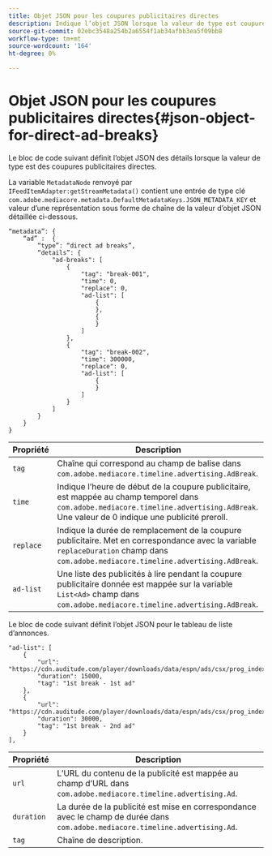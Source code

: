 ```yaml
---
title: Objet JSON pour les coupures publicitaires directes
description: Indique l’objet JSON lorsque la valeur de type est coupure publicitaire directe.
source-git-commit: 02ebc3548a254b2a6554f1ab34afbb3ea5f09bb8
workflow-type: tm+mt
source-wordcount: '164'
ht-degree: 0%

---
```


# Objet JSON pour les coupures publicitaires directes{#json-object-for-direct-ad-breaks}

Le bloc de code suivant définit l’objet JSON des détails lorsque la valeur de type est des coupures publicitaires directes.

La variable `MetadataNode` renvoyé par `IFeedItemAdapter:getStreamMetadata()` contient une entrée de type clé `com.adobe.mediacore.metadata.DefaultMetadataKeys.JSON_METADATA_KEY` et valeur d’une représentation sous forme de chaîne de la valeur d’objet JSON détaillée ci-dessous.

```
“metadata”: { 
    “ad” :  { 
        “type”: “direct ad breaks”, 
        “details”: { 
            "ad-breaks": [ 
                { 
                    "tag": "break-001", 
                    "time": 0, 
                    "replace": 0, 
                    "ad-list": [ 
                        { 
                        }, 
                        { 
                        } 
                    ] 
                }, 
                { 
                    "tag": "break-002", 
                    "time": 300000, 
                    "replace": 0, 
                    "ad-list": [ 
                        { 
                        } 
                    ] 
                } 
            ] 
        } 
    } 
} 
```

| Propriété | Description |
|---|---|
| `tag` | Chaîne qui correspond au champ de balise dans `com.adobe.mediacore.timeline.advertising.AdBreak`. |
| `time` | Indique l’heure de début de la coupure publicitaire, est mappée au champ temporel dans `com.adobe.mediacore.timeline.advertising.AdBreak`. Une valeur de 0 indique une publicité preroll. |
| `replace` | Indique la durée de remplacement de la coupure publicitaire. Met en correspondance avec la variable `replaceDuration` champ dans `com.adobe.mediacore.timeline.advertising.AdBreak`. |
| `ad-list` | Une liste des publicités à lire pendant la coupure publicitaire donnée est mappée sur la variable `List<Ad>` champ dans `com.adobe.mediacore.timeline.advertising.AdBreak`. |

Le bloc de code suivant définit l’objet JSON pour le tableau de liste d’annonces.

```
"ad-list": [ 
    { 
        "url": "https://cdn.auditude.com/player/downloads/data/espn/ads/csx/prog_index.m3u8", 
        "duration": 15000, 
        "tag": "1st break - 1st ad" 
    }, 
    { 
        "url": "https://cdn.auditude.com/player/downloads/data/espn/ads/csx/prog_index.m3u8", 
        "duration": 30000, 
        "tag": "1st break - 2nd ad" 
    } 
], 
```

| Propriété | Description |
|---|---|
| `url` | L’URL du contenu de la publicité est mappée au champ d’URL dans `com.adobe.mediacore.timeline.advertising.Ad`. |
| `duration` | La durée de la publicité est mise en correspondance avec le champ de durée dans `com.adobe.mediacore.timeline.advertising.Ad`. |
| `tag` | Chaîne de description. |
